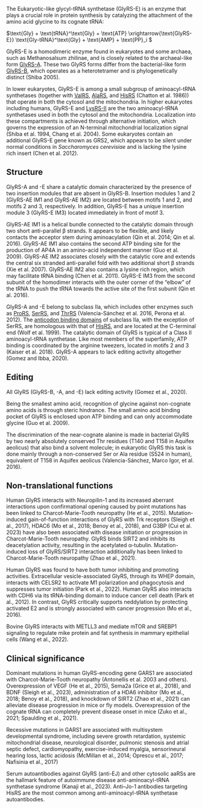 
The Eukaryotic-like glycyl-tRNA synthetase (GlyRS-E) is an enzyme that plays a crucial role in protein synthesis by catalyzing the attachment of the amino acid glycine to its cognate tRNA:




$\text{Gly} + \text{tRNA}^\text{Gly} + \text{ATP} \xrightarrow{\text{GlyRS-E}} \text{Gly-tRNA}^\text{Gly} + \text{AMP} + \text{PP}_i $



GlyRS-E is a homodimeric enzyme found in eukaryotes and some archaea, such as Methanosalsum zhilinae, and is closely related to the archaeal-like form [GlyRS-A](/class2/gly1). These two GlyRS forms differ from the bacterial-like form [GlyRS-B](/class2/gly2), which operates as a heterotetramer and is phylogenetically distinct (Shiba 2005).

In lower eukaryotes, GlyRS-E is among a small subgroup of aminoacyl-tRNA synthetases (together with [ValRS](/class1/val), [AlaRS](/class2/ala), and [HisRS](/class2/his) (Chatton et al. 1986)) that operate in both the cytosol and the mitochondria. 
In higher eukaryotes including humans, GlyRS-E and [LysRS-II](/class2/lys) are the two aminoacyl-tRNA synthetases used in both the cytosol and the mitochondria.
Localization into these compartments is achieved through alternative initiation, which governs the expression of an N-terminal mitochondrial localization signal (Shiba et al. 1994, Chang et al. 2004).
Some eukaryotes contain an additional GlyRS-E gene known as GRS2, which appears to be silent under normal conditions in *Saccharomyces cerevisiae* and is lacking the lysine rich insert (Chen et al. 2012). 




## Structure


GlyRS-A and -E share a catalytic domain characterized by the presence of two insertion modules that are absent in GlyRS-B.  Insertion modules 1 and 2 (GlyRS-AE IM1 and GlyRS-AE IM2) are located between motifs 1 and 2, and motifs 2 and 3, respectively. In addition, GlyRS-E has a unique insertion module 3 (GlyRS-E IM3) located immediately in front of motif 3.

GlyRS-AE IM1 is a helical bundle connected to the catalytic domain through two short anti-parallel β strands. It appears to be flexible, and likely contacts the acceptor stem during aminoacylation (Qin et al. 2014; Qin et al. 2016). GlyRS-AE IM1 also contains the second ATP binding site for the production of AP4A in an amino-acid independent manner (Guo et al. 2009). GlyRS-AE IM2 associates closely with the catalytic core and extends the central six stranded anti-parallel fold with two additional short β strands (Xie et al. 2007). GlyRS-AE IM2 also contains a lysine rich region, which may facilitate tRNA binding (Chen et al. 2011). GlyRS-E IM3 from the second subunit of the homodimer interacts with the outer corner of the “elbow” of the tRNA to push the tRNA towards the active site of the first subunit (Qin et al. 2016).


GlyRS-A and -E belong to subclass IIa, which includes other enzymes such as [ProRS](/class2/pro1), [SerRS](/class2/ser1), and [ThrRS](/class2/thr) (Valencia-Sánchez et al. 2016, Perona et al. 2012). The [anticodon binding domains](/d/hgpt) of subclass IIa, with the exception of SerRS, are homologous with that of [HisRS](/class2/his), and are located at the C-terminal end (Wolf et al. 1999). The catalytic domain of GlyRS is typical of a Class II aminoacyl-tRNA synthetase. Like most members of the superfamily, ATP binding is coordinated by the arginine tweezers, located in motifs 2 and 3 (Kaiser et al. 2018). GlyRS-A appears to lack editing activity altogether (Gomez and Ibba, 2020). 






## Editing

All GlyRS (GlyRS-B, -A, and -E) lack editing activity (Gomez et al., 2020).

Being the smallest amino acid, recognition of glycine against non-cognate amino acids is through steric hindrance. The small amino acid binding pocket of GlyRS is enclosed upon ATP binding and can only accommodate glycine (Guo et al. 2009). 

The discrimination of the near-cognate alanine is made in bacterial GlyRS by two nearly absolutely conserved Thr residues (T140 and T158 in Aquifex aeolicus) that also bind a solvent molecule; in eukaryotic GlyRS this task is done mainly through a non-conserved Ser or Ala residue (S524 in human), equivalent of T158 in Aquifex aeolicus (Valencia-Sánchez, Marco Igor, et al. 2016). 


## Non-translational functions

Human GlyRS interacts with Neuropilin-1 and its increased aberrant interactions upon confirmational opening caused by point mutations has been linked to Charcot-Marie-Tooth neuropathy (He et al., 2015). Mutation-induced gain-of-function interactions of GlyRS with Trk receptors (Sleigh et al., 2017), HDAC6 (Mo et al., 2018; Benoy et al., 2018), and G3BP (Cui et al. 2023) have also been associated with disease initiation or progression in Charcot-Marie-Tooth neuropathy. GlyRS binds SIRT2 and inhibits its deacetylation activity, resulting in the acetylated α-tubulin. Mutation-induced loss of GlyRS/SIRT2 interaction additionally has been linked to Charcot-Marie-Tooth neuropathy (Zhao et al., 2021).

Human GlyRS was found to have both tumor inhibiting and promoting activities. Extracellular vesicle-associated GlyRS, through its WHEP domain, interacts with CELSR2 to activate M1 polarization and phagocytosis and suppresses tumor initiation (Park et al., 2022). Human GlyRS also interacts with CDH6 via its tRNA-binding domain to induce cancer cell death (Park et al., 2012). In contrast, GlyRS critically supports neddylation by protecting activated E2 and is strongly associated with cancer progression (Mo et al., 2016).

Bovine GlyRS interacts with METLL3 and mediate mTOR and SREBP1 signaling to regulate mike protein and fat synthesis in mammary epithelial cells (Wang et al., 2022).



## Clinical significance

Dominant mutations in human GlyRS-encoding gene GARS1 are associated with Charcot-Marie-Tooth neuropathy (Antonellis et al. 2003 and others). Overexpression of VEGF (He et al., 2015), Sema2a (Grice et al., 2018), and BDNF (Sleigh et al., 2023), administration of a HDA6 inhibitor (Mo et al., 2018; Benoy et al., 2018), and knockdown of SIRT2 (Zhao et al., 2021) can alleviate disease progression in mice or fly models. Overexpression of the cognate tRNA can completely prevent disease onset in mice (Zuko et al., 2021; Spaulding et al., 2021). 

Recessive mutations in GARS1 are associated with multisystem developmental syndrome, including severe growth retardation, systemic mitochondrial disease, neurological disorder, pulmonic stenosis and atrial septic defect, cardiomyopathy, exercise-induced myalgia, sensorineural hearing loss, lactic acidosis (McMillan  et al., 2014; Oprescu et al., 2017; Nafisinia et al., 2017)

Serum autoantibodies against GlyRS (anti-EJ) and other cytosolic aaRSs are the hallmark feature of autoimmune disease anti-aminoacyl-tRNA synthetase syndrome (Kanaji et al., 2023). Anti–Jo-1 antibodies targeting HisRS are the most common among anti-aminoacyl-tRNA synthetase autoantibodies.



